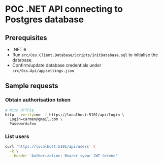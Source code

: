 # POC .NET API connecting to Postgres database

## Prerequisites

- .NET 6
- Run `src/Oss.Client.Database/Scripts/InitDatabase.sql` to initialise the database.
- Confirm/update database credentials under `src/Oss.Api/appsettings.json`

## Sample requests

### Obtain authorisation token

```sh
# With HTTPie
http --verify=no -f https://localhost:5101/api/login \
  Login=carmen@gmail.com \
  Password=foo
```

### List users

```sh
curl 'https://localhost:5101/api/users' \
  -k \
  --header 'Authorization: Bearer <your JWT token>'
```
